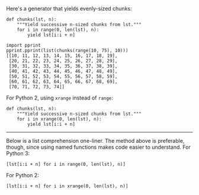 Here's a generator that yields evenly-sized chunks:

```
def chunks(lst, n):
	"""Yield successive n-sized chunks from lst."""
	for i in range(0, len(lst), n):
		yield lst[i:i + n]
```

```
import pprint
pprint.pprint(list(chunks(range(10, 75), 10)))
[[10, 11, 12, 13, 14, 15, 16, 17, 18, 19],
 [20, 21, 22, 23, 24, 25, 26, 27, 28, 29],
 [30, 31, 32, 33, 34, 35, 36, 37, 38, 39],
 [40, 41, 42, 43, 44, 45, 46, 47, 48, 49],
 [50, 51, 52, 53, 54, 55, 56, 57, 58, 59],
 [60, 61, 62, 63, 64, 65, 66, 67, 68, 69],
 [70, 71, 72, 73, 74]]
```

For Python 2, using `xrange` instead of `range`:

	def chunks(lst, n):
		"""Yield successive n-sized chunks from lst."""
		for i in xrange(0, len(lst), n):
			yield lst[i:i + n]

_____________

Below is a list comprehension one-liner. The method above is preferable, though, since using named functions makes code easier to understand. For Python 3:

	[lst[i:i + n] for i in range(0, len(lst), n)]
	
For Python 2:

	[lst[i:i + n] for i in xrange(0, len(lst), n)]